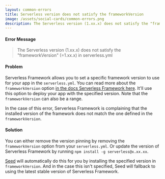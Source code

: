 ```yaml
---
layout: common-errors
title: Serverless version does not satisfy the frameworkVersion
image: /assets/social-cards/common-errors.png
description: The Serverless version (1.xx.x) does not satisfy the "frameworkVersion" (=1.xx.x) in serverless.yml
---
```


#### Error Message

> The Serverless version (1.xx.x) does not satisfy the "frameworkVersion" (=1.xx.x) in serverless.yml


#### Problem

Serverless Framework allows you to set a specific framework version to use for your app in the `serverless.yml`. You can read more about the `frameworkVersion` option [in the docs Serverless Framework here](https://serverless.com/framework/docs/providers/aws/guide/services#pinning-a-version). It'll use this option to deploy your app with the specified version. Note that the `frameworkVersion` can also be a range.

In the case of this error, Serverless Framework is complaining that the installed version of the framework does not match the one defined in the `frameworkVersion`.


#### Solution

You can either remove the version pinning by removing the `frameworkVersion` option from your `serverless.yml`. Or update the version of Serverless Framework by running `npm install -g serverless@x.xx.xx`.

[Seed](/) will automatically do this for you by installing the specified version in `frameworkVersion`. And in the case this isn't specified, Seed will fallback to using the latest stable version of Serverless Framework.
